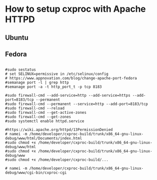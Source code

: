
# How to setup cxproc with Apache HTTPD

## Ubuntu


## Fedora

```# sudo cp ~/cxproc-build/trunk/x86_64-gnu-linux-debug/etc/apache2/sites-available/cxproc-jquery.conf /etc/httpd/conf.d

#sudo sestatus
# set SELINUX=permissive in /etc/selinux/config
# https://www.appnovation.com/blog/change-apache-port-fedora
#semanage port -l | grep http
#semanage port -a -t http_port_t -p tcp 8183

#sudo firewall-cmd --add-service=http --add-service=https --add-port=8183/tcp --permanent
#sudo firewall-cmd --permanent --service=http --add-port=8183/tcp
#sudo firewall-cmd --reload
#sudo firewall-cmd --get-active-zones
#sudo firewall-cmd --get-zones
#sudo systemctl enable httpd.service

#https://wiki.apache.org/httpd/13PermissionDenied
# namei -m /home/developer/cxproc-build/trunk/x86_64-gnu-linux-debug/www/html/Documents/index.html
#sudo chmod +x /home/developer/cxproc-build/trunk/x86_64-gnu-linux-debug/www/html
#sudo chmod +x /home/developer/cxproc-build/trunk/x86_64-gnu-linux-debug/www
#sudo chmod +x /home/developer/cxproc-build/...

# namei -m /home/developer/cxproc-build/trunk/x86_64-gnu-linux-debug/www/cgi-bin/cxproc-cgi
```

